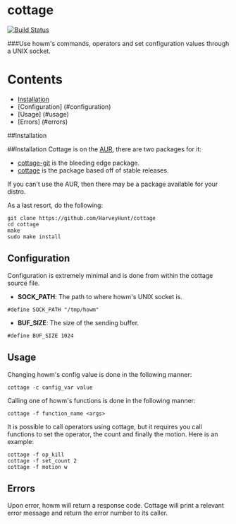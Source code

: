 cottage
========
[![Build Status](https://travis-ci.org/HarveyHunt/cottage.svg?branch=develop)](https://travis-ci.org/HarveyHunt/cottage)


###Use howm's commands, operators and set configuration values through a UNIX socket.

Contents
========
* [Installation](#installation)
* [Configuration] (#configuration)
* [Usage] (#usage)
* [Errors] (#errors)

##Installation

##Installation
Cottage is on the [AUR](https://aur.archlinux.org/), there are two packages for it:
* [cottage-git](https://aur.archlinux.org/packages/cottage-git/) is the bleeding edge package.
* [cottage](https://aur.archlinux.org/packages/cottage/) is the package based off of stable releases.

If you can't use the AUR, then there may be a package available for your distro.

As a last resort, do the following:

```
git clone https://github.com/HarveyHunt/cottage
cd cottage
make
sudo make install
```

## Configuration

Configuration is extremely minimal and is done from within the cottage source file.

* **SOCK_PATH**: The path to where howm's UNIX socket is.

```
#define SOCK_PATH "/tmp/howm"
```

* **BUF_SIZE**: The size of the sending buffer.

```
#define BUF_SIZE 1024
```

## Usage

Changing howm's config value is done in the following manner:

```
cottage -c config_var value
```

Calling one of howm's functions is done in the following manner:

```
cottage -f function_name <args>
```

It is possible to call operators using cottage, but it requires you call functions to set the operator, the count and finally the motion. Here is an example:

```
cottage -f op_kill
cottage -f set_count 2
cottage -f motion w
```

## Errors

Upon error, howm will return a response  code. Cottage will print a relevant error message and return the error number to its caller.
